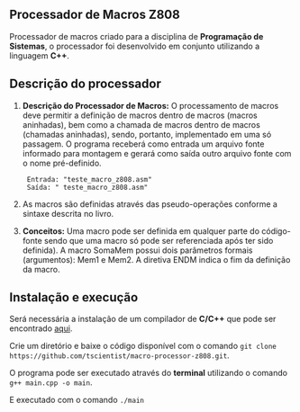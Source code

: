 ## Processador de Macros Z808
Processador de macros criado para a disciplina de **Programação de Sistemas**, o processador foi desenvolvido em conjunto utilizando a linguagem **C++**.

## Descrição do processador
1. **Descrição do Processador de Macros:** O processamento de macros deve permitir a definição de macros dentro de macros (macros aninhadas), bem como a chamada de macros dentro de macros (chamadas aninhadas), sendo, portanto, implementado em uma só passagem. O programa receberá como entrada um arquivo fonte informado para montagem e gerará como saída outro arquivo fonte com o nome pré-definido. 

		Entrada: "teste_macro_z808.asm"
		Saída: " teste_macro_z808.asm"

2. As macros são definidas através das pseudo-operações conforme a sintaxe descrita no livro.

3. **Conceitos:** Uma macro pode ser definida em qualquer parte do código-fonte sendo que uma macro só pode ser referenciada após ter sido definida). A macro SomaMem possui dois parâmetros formais (argumentos): Mem1 e Mem2. A diretiva ENDM indica o fim da definição da macro.

## Instalação e execução
Será necessária a instalação de um compilador de **C/C++** que pode ser encontrado [aqui](https://www.mingw-w64.org/).

Crie um diretório e baixe o código disponível com o comando `git clone https://github.com/tscientist/macro-processor-z808.git`.

O programa pode ser executado através do **terminal** utilizando o comando `g++ main.cpp -o main`.

E executado com o comando `./main`
